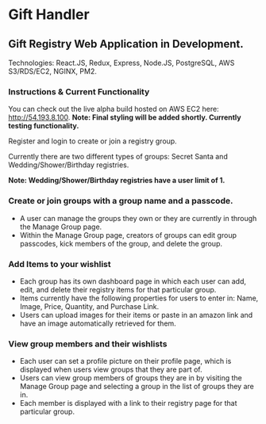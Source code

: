 # Gift Handler

## Gift Registry Web Application in Development.

Technologies: React.JS, Redux, Express, Node.JS, PostgreSQL, AWS S3/RDS/EC2, NGINX, PM2.


### Instructions & Current Functionality

You can check out the live alpha build hosted on AWS EC2 here: http://54.193.8.100.
**Note: Final styling will be added shortly. Currently testing functionality.**

Register and login to create or join a registry group. 

Currently there are two different types of groups: Secret Santa and Wedding/Shower/Birthday registries.

**Note: Wedding/Shower/Birthday registries have a user limit of 1.**

### Create or join groups with a group name and a passcode. 
* A user can manage the groups they own or they are currently in through the Manage Group page. 
* Within the Manage Group page, creators of groups can edit group passcodes, kick members of the group, and delete the group.

### Add Items to your wishlist
* Each group has its own dashboard page in which each user can add, edit, and delete their registry items for that particular group.
* Items currently have the following properties for users to enter in: Name, Image, Price, Quantity, and Purchase Link.
* Users can upload images for their items or paste in an amazon link and have an image automatically retrieved for them.

### View group members and their wishlists
* Each user can set a profile picture on their profile page, which is displayed when users view groups that they are part of. 
* Users can view group members of groups they are in by visiting the Manage Group page and selecting a group in the list of groups they are in. 
* Each member is displayed with a link to their registry page for that particular group.












